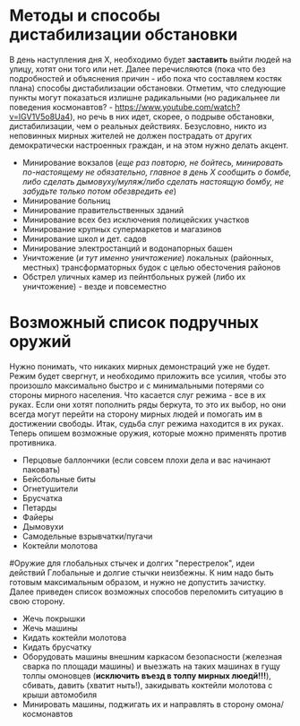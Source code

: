 # Методы и способы дистабилизации обстановки

В день наступления дня X, необходимо будет **заставить** выйти людей на улицу, хотят они того или нет.
Далее перечисляются (пока что без подробностей и объяснения причин - ибо пока что составляем костяк плана) способы дистабилизации обстановки.
Отметим, что следующие пункты могут показаться излишне радикальными (но радикальнее ли поведения космонавтов? - https://www.youtube.com/watch?v=IGV1V5o8Ua4), но речь в них идет, скорее, о подрыве обстановки, дистабилизации, чем о реальных действиях. Безусловно, никто из неповинных мирных жителей не должен пострадать от других демократически настроенных граждан, и на этом нужно делать акцент.

* Минирование вокзалов (*еще раз повторю, не бойтесь, минировать по-настоящему не обязательно, главное в день Х сообщить о бомбе, либо сделать дымовуху/муляж/либо сделать настоящую бомбу, не забудьте только потом обезвредить ее*)
* Минирование больниц
* Минирование правительственных зданий
* Минирование всех без исключения полицейских участков
* Минирование крупных супермаркетов и магазинов
* Минирование школ и дет. садов
* Минирование электростанций и водонапорных башен
* Уничтожение (*и тут именно уничтожение*) локальных (районных, местных) трансформаторных будок с целью обесточения районов
* Обстрел уличных камер из пейнтбольных ружей (либо их уничтожение) - везде и повсеместно

# Возможный список подручных оружий
Нужно понимать, что никаких мирных демонстраций уже не будет. Режим будет свергнут, и необходимо приложить все усилия, чтобы это произошло максимально быстро и с минимальными потерями со стороны мирного населения. Что касается слуг режима - все в их руках. Если они хотят пополнить ряды беркута, то это их выбор, но они всегда могут перейти на сторону мирных людей и помогать им в достижении свободы. Итак, судьба слуг режима находится в их руках. Теперь опишем возможные оружия, которые можно применять против противника.

* Перцовые баллончики (если совсем плохи дела и вас начинают паковать)
* Бейсбольные биты
* Огнетушители
* Брусчатка
* Петарды
* Файеры
* Дымовухи
* Самодельные взрывчатки/пугачи
* Коктейли молотова

#Оружие для глобальных стычек и долгих "перестрелок", идеи действий
Глобальные и долгие стычки неизбежны. К ним надо быть готовым максимальным образом, и нужно не допустить зачистку.
Далее приведен список возможных способов переломить ситуацию в свою сторону.
* Жечь покрышки
* Жечь машины
* Кидать коктейли молотова
* Кидать брусчатку
* Оборудовать машины внешним каркасом безопасности (железная сварка по площади машины) и выезжать на таких машинах в гущу толпы омоновцев (**исключить въезд в толпу мирных люедй!!!**), сбивать, давить (хватит ныть!), закидывать коктейли молотова с крыши автомобиля
* Минировать машины, поджигать их и направлять в сторону омона/космонавтов
